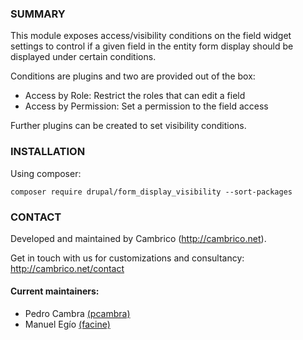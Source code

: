 ### SUMMARY
This module exposes access/visibility conditions on the field widget settings to control if a given field in the entity form display should be displayed under certain conditions.

Conditions are plugins and two are provided out of the box:

- Access by Role: Restrict the roles that can edit a field
- Access by Permission: Set a permission to the field access

Further plugins can be created to set visibility conditions.

### INSTALLATION
Using composer:
```
composer require drupal/form_display_visibility --sort-packages
```

### CONTACT
Developed and maintained by Cambrico (http://cambrico.net).

Get in touch with us for customizations and consultancy:
http://cambrico.net/contact

#### Current maintainers:
- Pedro Cambra [(pcambra)](https://www.drupal.org/u/pcambra)
- Manuel Egío [(facine)](https://www.drupal.org/u/facine)
